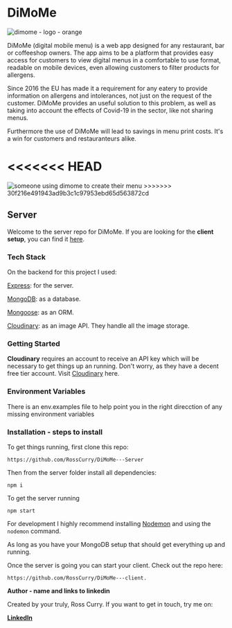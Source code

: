 # **DiMoMe**


![dimome - logo - orange](https://i.imgur.com/oGfJKGS.png)

DiMoMe (digital mobile menu)  is a web app designed for any restaurant, bar or coffeeshop owners. The app aims to be a platform that provides easy access for customers to view digital menus in a comfortable to use format, readable on mobile devices, even allowing customers to filter products for allergens.

Since 2016 the EU has made it a requirement for any eatery to provide information on allergens and intolerances, not just on the request of the customer. DiMoMe provides an useful solution to this problem, as well as taking into account the effects of Covid-19 in the sector, like not sharing menus. 

Furthermore the use of DiMoMe will lead to savings in menu print costs. It's a win for customers and restauranteurs alike.

<<<<<<< HEAD
![<img src="https://i.imgur.com/dYHNyQP.jpg" alt="someone using dimome to create their menu">](https://www.youtube.com/embed/rHxNc73Cbkw)
=======
<img src="https://i.imgur.com/dYHNyQP.jpg" alt="someone using dimome to create their menu">
>>>>>>> 30f216e491943ad9b3c1c97953ebd65d563872cd

##  **Server**

Welcome to the server repo for DiMoMe. If you are looking for the **client setup**, you can find it [here](https://github.com/RossCurry/DiMoMe---client).

### **Tech Stack**

On the backend for this project I used:

[Express](https://expressjs.com/en/starter/generator.html): for the server.

[MongoDB](https://www.mongodb.com/): as a database.

[Mongoose](https://mongoosejs.com/): as an ORM.

[Cloudinary](https://cloudinary.com/): as an image API. They handle all the image storage.

### **Getting Started**

**Cloudinary** requires an account to receive an API key which will be necessary to get things up an running. Don't worry, as they have a decent free tier account. Visit [Cloudinary](https://cloudinary.com/) here.

### **Environment Variables**

There is an env.examples file to help point you in the right direcction of any missing environment variables

### **Installation - steps to install**

To get things running, first clone this repo: 

`https://github.com/RossCurry/DiMoMe---Server`

Then from the server folder install all dependencies:

`npm i`

To get the server running

`npm start`

For development I highly recommend installing [Nodemon](https://www.npmjs.com/package/nodemon) and using the `nodemon` command.

As long as you have your MongoDB setup that should get everything up and running.

Once the server is going you can start your client. Check out the repo here: 

`https://github.com/RossCurry/DiMoMe---client.`

**Author - name and links to linkedin**

Created by your truly, Ross Curry. 
If you want to get in touch, try me on: 

[**LinkedIn**](https://www.linkedin.com/in/ross-curry-7a79a741/) 
